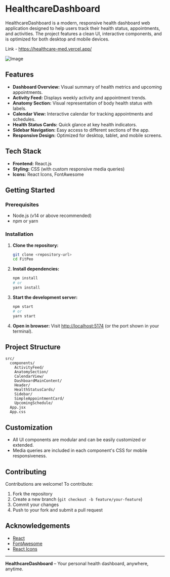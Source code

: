 # HealthcareDashboard

HealthcareDashboard is a modern, responsive health dashboard web application designed to help users track their health status, appointments, and activities. The project features a clean UI, interactive components, and is optimized for both desktop and mobile devices.

Link - https://healthcare-med.vercel.app/

![Image](https://github.com/user-attachments/assets/c7976f7b-fe4b-46a5-b62e-087e29c029a6)


## Features

- **Dashboard Overview:** Visual summary of health metrics and upcoming appointments.
- **Activity Feed:** Displays weekly activity and appointment trends.
- **Anatomy Section:** Visual representation of body health status with labels.
- **Calendar View:** Interactive calendar for tracking appointments and schedules.
- **Health Status Cards:** Quick glance at key health indicators.
- **Sidebar Navigation:** Easy access to different sections of the app.
- **Responsive Design:** Optimized for desktop, tablet, and mobile screens.

## Tech Stack
- **Frontend:** React.js
- **Styling:** CSS (with custom responsive media queries)
- **Icons:** React Icons, FontAwesome

## Getting Started

### Prerequisites
- Node.js (v14 or above recommended)
- npm or yarn

### Installation
1. **Clone the repository:**
   ```bash
   git clone <repository-url>
   cd FitPeo
   ```
2. **Install dependencies:**
   ```bash
   npm install
   # or
   yarn install
   ```
3. **Start the development server:**
   ```bash
   npm start
   # or
   yarn start
   ```
4. **Open in browser:**
   Visit [http://localhost:5174](http://localhost:5174) (or the port shown in your terminal).

## Project Structure
```
src/
  components/
    ActivityFeed/
    AnatomySection/
    CalendarView/
    DashboardMainContent/
    Header/
    HealthStatusCards/
    Sidebar/
    SimpleAppointmentCard/
    UpcomingSchedule/
  App.jsx
  App.css
```

## Customization
- All UI components are modular and can be easily customized or extended.
- Media queries are included in each component's CSS for mobile responsiveness.

## Contributing
Contributions are welcome! To contribute:
1. Fork the repository
2. Create a new branch (`git checkout -b feature/your-feature`)
3. Commit your changes
4. Push to your fork and submit a pull request


## Acknowledgements
- [React](https://reactjs.org/)
- [FontAwesome](https://fontawesome.com/)
- [React Icons](https://react-icons.github.io/react-icons/)

---

**HealthcareDashboard** – Your personal health dashboard, anywhere, anytime.
